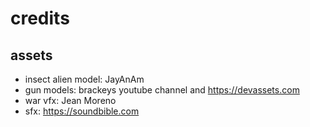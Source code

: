 # credits
## assets
- insect alien model: JayAnAm
- gun models: brackeys youtube channel and https://devassets.com
- war vfx: Jean Moreno
- sfx: https://soundbible.com
